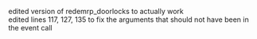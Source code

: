 edited version of redemrp_doorlocks to actually work  
edited lines 117, 127, 135 to fix the arguments that should not have been in the event call
